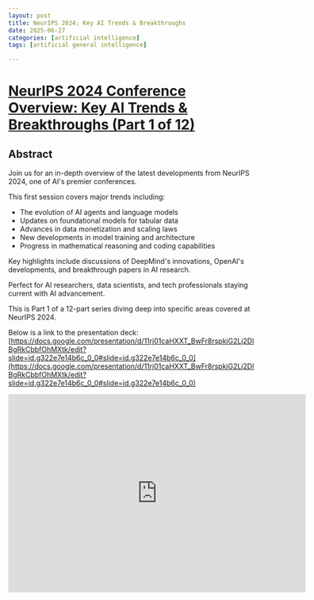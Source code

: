 ```yaml
---
layout: post
title: NeurIPS 2024; Key AI Trends & Breakthroughs
date: 2025-06-27
categories: [artificial intelligence]
tags: [artificial general intelligence]

---
```


# [NeurIPS 2024 Conference Overview: Key AI Trends & Breakthroughs (Part 1 of 12)](https://www.youtube.com/watch?v=HsjM1vlCZSw)

## Abstract

Join us for an in-depth overview of the latest developments from NeurIPS 2024, one of AI's premier conferences. 

This first session covers major trends including:

* The evolution of AI agents and language models
* Updates on foundational models for tabular data
* Advances in data monetization and scaling laws
* New developments in model training and architecture
* Progress in mathematical reasoning and coding capabilities

Key highlights include discussions of DeepMind's innovations, OpenAI's developments, and breakthrough papers in AI research. 

Perfect for AI researchers, data scientists, and tech professionals staying current with AI advancement.

This is Part 1 of a 12-part series diving deep into specific areas covered at NeurIPS 2024.

Below is a link to the presentation deck: [https://docs.google.com/presentation/d/11rj01caHXXT_BwFr8rspkiG2Lj2DlBgRkCbbfOhMXtk/edit?slide=id.g322e7e14b6c_0_0#slide=id.g322e7e14b6c_0_0](https://docs.google.com/presentation/d/11rj01caHXXT_BwFr8rspkiG2Lj2DlBgRkCbbfOhMXtk/edit?slide=id.g322e7e14b6c_0_0#slide=id.g322e7e14b6c_0_0)


<iframe width="600" height="400" src="https://www.youtube.com/embed/HsjM1vlCZSw?si=aviopfF88RhEToCE" title="YouTube video player" frameborder="0" allow="accelerometer; autoplay; clipboard-write; encrypted-media; gyroscope; picture-in-picture; web-share" referrerpolicy="strict-origin-when-cross-origin" allowfullscreen></iframe>

